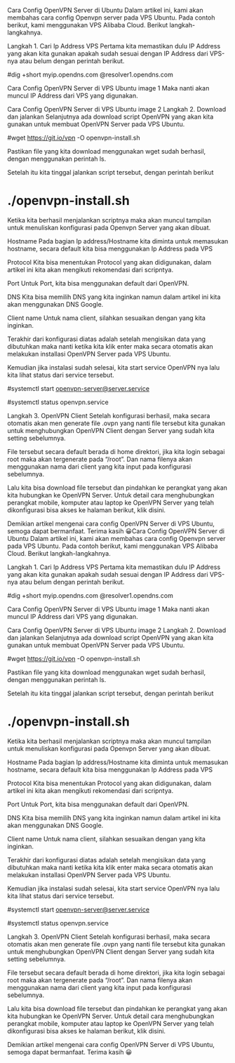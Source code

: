 Cara Config OpenVPN Server di Ubuntu
Dalam artikel ini, kami akan membahas cara config Openvpn server pada VPS Ubuntu. Pada contoh berikut, kami menggunakan VPS Alibaba Cloud. Berikut langkah-langkahnya.

Langkah 1. Cari Ip Address VPS
Pertama kita memastikan dulu IP Address yang akan kita gunakan apakah sudah sesuai dengan IP Address dari VPS-nya atau belum dengan perintah berikut.

#dig +short myip.opendns.com @resolver1.opendns.com

Cara Config OpenVPN Server di VPS Ubuntu image 1
Maka nanti akan muncul IP Address dari VPS yang digunakan.

Cara Config OpenVPN Server di VPS Ubuntu image 2
Langkah 2. Download dan jalankan
Selanjutnya ada download script OpenVPN yang akan kita gunakan untuk membuat OpenVPN Server pada VPS Ubuntu.

#wget https://git.io/vpn -O openvpn-install.sh


Pastikan file yang kita download menggunakan wget sudah berhasil, dengan menggunakan perintah ls.


Setelah itu kita tinggal jalankan script tersebut, dengan perintah berikut

# ./openvpn-install.sh


Ketika kita berhasil menjalankan scriptnya  maka akan muncul tampilan untuk menuliskan konfigurasi pada Openvpn Server yang akan dibuat. 

Hostname
Pada bagian Ip address/Hostname kita diminta untuk memasukan hostname, secara default kita bisa menggunakan Ip Address pada VPS


Protocol
Kita bisa menentukan Protocol yang akan didigunakan, dalam artikel ini kita akan mengikuti rekomendasi dari scripntya.


Port
Untuk Port, kita bisa menggunakan default dari OpenVPN.


DNS
Kita bisa memilih DNS yang kita inginkan namun dalam artikel ini kita akan menggunakan DNS Google.


Client name
Untuk nama client, silahkan sesuaikan dengan yang kita inginkan.



Terakhir dari konfigurasi diatas adalah setelah mengisikan data yang dibutuhkan maka nanti ketika kita klik enter maka secara otomatis akan melakukan installasi OpenVPN Server pada VPS Ubuntu.

Kemudian jika instalasi sudah selesai, kita start service OpenVPN nya lalu kita lihat status dari service tersebut.

#systemctl start openvpn-server@server.service


#systemctl status openvpn.service


Langkah 3. OpenVPN Client
Setelah konfigurasi berhasil, maka secara otomatis akan men generate file .ovpn yang nanti file tersebut kita gunakan untuk menghubungkan OpenVPN Client dengan Server yang sudah kita setting sebelumnya.

File tersebut secara default berada di home direktori, jika kita login sebagai root maka akan tergenerate pada “/root”. Dan nama filenya akan menggunakan nama dari client yang kita input pada konfigurasi sebelumnya.


Lalu kita bisa download file tersebut dan pindahkan ke perangkat yang akan kita hubungkan ke OpenVPN Server. Untuk detail cara menghubungkan perangkat mobile, komputer atau laptop ke OpenVPN Server yang telah dikonfigurasi bisa akses ke halaman berikut, klik disini.

Demikian artikel mengenai cara config OpenVPN Server di VPS Ubuntu, semoga dapat bermanfaat. Terima kasih 😀Cara Config OpenVPN Server di Ubuntu
Dalam artikel ini, kami akan membahas cara config Openvpn server pada VPS Ubuntu. Pada contoh berikut, kami menggunakan VPS Alibaba Cloud. Berikut langkah-langkahnya.

Langkah 1. Cari Ip Address VPS
Pertama kita memastikan dulu IP Address yang akan kita gunakan apakah sudah sesuai dengan IP Address dari VPS-nya atau belum dengan perintah berikut.

#dig +short myip.opendns.com @resolver1.opendns.com

Cara Config OpenVPN Server di VPS Ubuntu image 1
Maka nanti akan muncul IP Address dari VPS yang digunakan.

Cara Config OpenVPN Server di VPS Ubuntu image 2
Langkah 2. Download dan jalankan
Selanjutnya ada download script OpenVPN yang akan kita gunakan untuk membuat OpenVPN Server pada VPS Ubuntu.

#wget https://git.io/vpn -O openvpn-install.sh


Pastikan file yang kita download menggunakan wget sudah berhasil, dengan menggunakan perintah ls.


Setelah itu kita tinggal jalankan script tersebut, dengan perintah berikut

# ./openvpn-install.sh


Ketika kita berhasil menjalankan scriptnya  maka akan muncul tampilan untuk menuliskan konfigurasi pada Openvpn Server yang akan dibuat. 

Hostname
Pada bagian Ip address/Hostname kita diminta untuk memasukan hostname, secara default kita bisa menggunakan Ip Address pada VPS


Protocol
Kita bisa menentukan Protocol yang akan didigunakan, dalam artikel ini kita akan mengikuti rekomendasi dari scripntya.


Port
Untuk Port, kita bisa menggunakan default dari OpenVPN.


DNS
Kita bisa memilih DNS yang kita inginkan namun dalam artikel ini kita akan menggunakan DNS Google.


Client name
Untuk nama client, silahkan sesuaikan dengan yang kita inginkan.



Terakhir dari konfigurasi diatas adalah setelah mengisikan data yang dibutuhkan maka nanti ketika kita klik enter maka secara otomatis akan melakukan installasi OpenVPN Server pada VPS Ubuntu.

Kemudian jika instalasi sudah selesai, kita start service OpenVPN nya lalu kita lihat status dari service tersebut.

#systemctl start openvpn-server@server.service


#systemctl status openvpn.service


Langkah 3. OpenVPN Client
Setelah konfigurasi berhasil, maka secara otomatis akan men generate file .ovpn yang nanti file tersebut kita gunakan untuk menghubungkan OpenVPN Client dengan Server yang sudah kita setting sebelumnya.

File tersebut secara default berada di home direktori, jika kita login sebagai root maka akan tergenerate pada “/root”. Dan nama filenya akan menggunakan nama dari client yang kita input pada konfigurasi sebelumnya.


Lalu kita bisa download file tersebut dan pindahkan ke perangkat yang akan kita hubungkan ke OpenVPN Server. Untuk detail cara menghubungkan perangkat mobile, komputer atau laptop ke OpenVPN Server yang telah dikonfigurasi bisa akses ke halaman berikut, klik disini.

Demikian artikel mengenai cara config OpenVPN Server di VPS Ubuntu, semoga dapat bermanfaat. Terima kasih 😀
